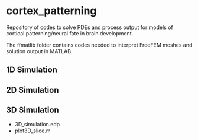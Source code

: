# cortex_patterning
Repository of codes to solve PDEs and process output for models of cortical patterning/neural fate in brain development.

The ffmatlib folder contains codes needed to interpret FreeFEM meshes and solution output in MATLAB.

## 1D Simulation

## 2D Simulation

## 3D Simulation
* 3D_simulation.edp
* plot3D_slice.m 

